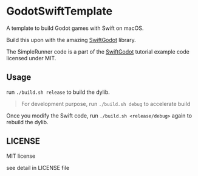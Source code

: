 # GodotSwiftTemplate

A template to build Godot games with Swift on macOS.

Build this upon with the amazing [SwiftGodot](https://github.com/migueldeicaza/SwiftGodot) library.

The SimpleRunner code is a part of the [SwiftGodot](https://github.com/migueldeicaza/SwiftGodot) tutorial example code licensed under MIT.

## Usage

run `./build.sh release` to build the dylib. 

> For development purpose, run `./build.sh debug` to accelerate build

Once you modify the Swift code, run `./build.sh <release/debug>` again to rebuild the dylib.

## LICENSE

MIT license

see detail in LICENSE file
